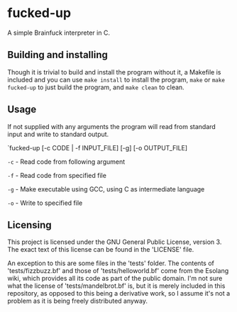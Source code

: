 # fucked-up

A simple Brainfuck interpreter in C.


## Building and installing

Though it is trivial to build and install the program without it, a Makefile is included and you can use `make install` to install the program, `make` or `make fucked-up` to just build the program, and `make clean` to clean.


## Usage

If not supplied with any arguments the program will read from standard input and write to standard output.

`fucked-up [-c CODE | -f INPUT_FILE] [-g] [-o OUTPUT_FILE]


`-c` - Read code from following argument

`-f` - Read code from specified file

`-g` - Make executable using GCC, using C as intermediate language

`-o` - Write to specified file

## Licensing

This project is licensed under the GNU General Public License, version 3. The exact text of this license can be found in the 'LICENSE' file.

An exception to this are some files in the 'tests' folder. The contents of 'tests/fizzbuzz.bf' and those of 'tests/helloworld.bf' come from the Esolang wiki, which provides all its code as part of the public domain.
I'm not sure what the license of 'tests/mandelbrot.bf' is, but it is merely included in this repository, as opposed to this being a derivative work, so I assume it's not a problem as it is being freely distributed anyway.
